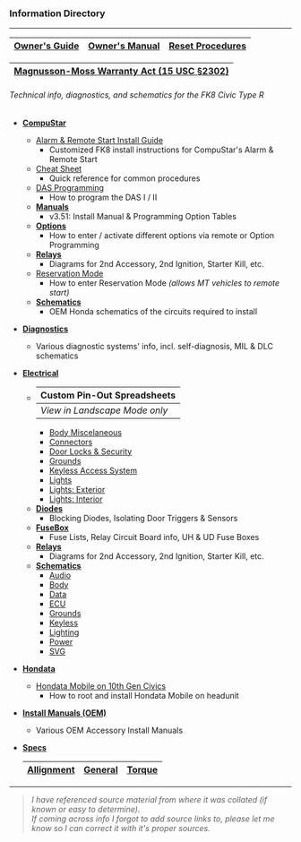 ### Information Directory ###
---
|  [Owner's Guide](Owner's%20Guide.pdf)  |  [Owner's Manual](Owner's%20Manual.pdf)  |  [Reset Procedures](Reset%20Procedures.pdf)  |
|:---:|:---:|:---:|

|  [Magnusson-Moss Warranty Act  (15 USC §2302)](Magnusson-Moss%20Warranty%20Act.pdf)  |
| :---: |
###### Technical info, diagnostics, and schematics for the FK8 Civic Type R ######
* **[CompuStar](Compustar)**
  * [Alarm & Remote Start Install Guide](Compustar/Alarm%20%26%20Remote%20Start%20Install.pdf)
    * Customized FK8 install instructions for CompuStar's Alarm & Remote Start
  * [Cheat Sheet](Compustar/Cheat%20Sheet.pdf)
    * Quick reference for common procedures
  * [DAS Programming](Compustar/DAS%20Programming.pdf)
    * How to program the DAS I / II
  * **[Manuals](Compustar/Manuals)**
    * v3.51: Install Manual & Programming Option Tables
  * **[Options](Compustar/Options)**
    * How to enter / activate different options via remote or Option Programming
  * **[Relays](Compustar/Relays)**
    * Diagrams for 2nd Accessory, 2nd Ignition, Starter Kill, etc.
  * [Reservation Mode](Compustar/Reservation%20Mode.pdf)
    * How to enter Reservation Mode _(allows MT vehicles to remote start)_
  * **[Schematics](Compustar/Schematics)**
    * OEM Honda schematics of the circuits required to install
* **[Diagnostics](Diagnostics)**
  * Various diagnostic systems' info, incl. self-diagnosis, MIL & DLC schematics
* **[Electrical](Electrical)**
  * |  **Custom Pin-Out Spreadsheets**  |
    | - |
    |  _View in Landscape Mode only_  |
    * [Body Miscelaneous](Electrical/Body%20Miscelaneous.xlsx)
    * [Connectors](Electrical/Connectors.xlsx)
    * [Door Locks & Security](Electrical/Door%20Locks%20%26%20Security.xlsx)
    * [Grounds](Electrical/Grounds.xlsx)
    * [Keyless Access System](Electrical/Keyless%20Access%20System.xlsx)
    * [Lights](Electrical/Lights.xlsx)
    * [Lights: Exterior](Electrical/Lights%20Exterior.xlsx)
    * [Lights: Interior](Electrical/Lights%20Interior.xlsx)
  * **[Diodes](Electrical/Diodes)**
    * Blocking Diodes, Isolating Door Triggers & Sensors
  * **[FuseBox](Electrical/FuseBox)**
    * Fuse Lists, Relay Circuit Board info, UH & UD Fuse Boxes
  * **[Relays](Electrical/Relays)**
    * Diagrams for 2nd Accessory, 2nd Ignition, Starter Kill, etc.
  * **[Schematics](Electrical/Schematics)**
    * [Audio](Electrical/Schematics/Audio)
    * [Body](Electrical/Schematics/Body)
    * [Data](Electrical/Schematics/Data)
    * [ECU](Electrical/Schematics/ECU)
    * [Grounds](Electrical/Schematics/Grounds)
    * [Keyless](Electrical/Schematics/Keyless)
    * [Lighting](Electrical/Schematics/Lighting)
    * [Power](Electrical/Schematics/Power)
    * [SVG](Electrical/Schematics/SVG)
* **[Hondata](Hondata)**
  * [Hondata Mobile on 10th Gen Civics](Hondata/Hondata%20Mobile%20on%2010th%20Gen%20Civics.pdf)
    * How to root and install Hondata Mobile on headunit
* **[Install Manuals (OEM)](Install%20Manuals%20%28OEM%29)**
  * Various OEM Accessory Install Manuals
* **[Specs](Specs)**

  |  [Allignment](Specs/Wheel%20Alignment%20Specs.pdf)  |  [General](Specs/General%20Specs.pdf)  |  [Torque](Specs/Torque%20Specs.pdf)  |
  | - | - | - |
---
> _I have referenced source material from where it was collated (if known or easy to determine). <br>If coming across info I forgot to add source links to, please let me know so I can correct it with it's proper sources._   
